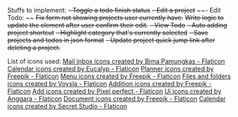 Stuffs to implement:
~~- Toggle a todo finish status~~
~~- Edit a project~~
~~- Edit Todo: ~~
    ~~Fix form not showing projects user currently have.~~
    ~~Write logic to update the element after user confirm their edit.~~
~~- View Todo~~
~~- Auto adding project shortcut~~
~~- Highlight category that's currently selected~~
~~- Save projects and todos in json format~~
~~- Update project quick jump link after deleting a project.~~

List of icons used:
<a href="https://www.flaticon.com/free-icons/mail-inbox" title="mail inbox icons">Mail inbox icons created by Bima Pamungkas - Flaticon</a>
<a href="https://www.flaticon.com/free-icons/calendar" title="calendar icons">Calendar icons created by Eucalyp - Flaticon</a>
<a href="https://www.flaticon.com/free-icons/planner" title="planner icons">Planner icons created by Freepik - Flaticon</a>
<a href="https://www.flaticon.com/free-icons/menu" title="menu icons">Menu icons created by Freepik - Flaticon</a>
<a href="https://www.flaticon.com/free-icons/files-and-folders" title="files and folders icons">Files and folders icons created by Voysla - Flaticon</a>
<a href="https://www.flaticon.com/free-icons/addition" title="addition icons">Addition icons created by Freepik - Flaticon</a>
<a href="https://www.flaticon.com/free-icons/add" title="add icons">Add icons created by Pixel perfect - Flaticon</a>
<a href="https://www.flaticon.com/free-icons/ui" title="ui icons">Ui icons created by Anggara - Flaticon</a>
<a href="https://www.flaticon.com/free-icons/document" title="document icons">Document icons created by Freepik - Flaticon</a>
<a href="https://www.flaticon.com/free-icons/calendar" title="calendar icons">Calendar icons created by Secret Studio - Flaticon</a>